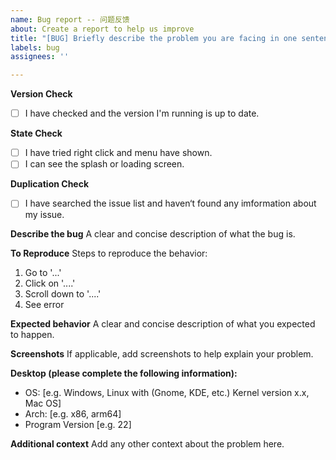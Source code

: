 ```yaml
---
name: Bug report -- 问题反馈
about: Create a report to help us improve
title: "[BUG] Briefly describe the problem you are facing in one sentence."
labels: bug
assignees: ''

---
```


<!-- Welcome to BingGPT Community! Both English and Chinese are welcomed, Please fill the blanks. -->
<!-- Please note that this program is unstable until version 1.0. The problem you are encountering may have already been fixed in the latest version. Please make sure you have updated to the latest version. -->
<!-- Issues disobey the rules will be closed immediately. -->

<!-- 欢迎参与 BingGPT 社区！使用中英文提问均可，请填写如下内容 -->
<!-- 请注意，本程序直至1.0前都不稳定，您遇到的问题很可能已经在最新版修复，请确认你已经更新到了最新版本 -->
<!-- 任何违反规则的Issue都会被立刻关闭 -->

<!-- change [ ] to [x] if you have checked. -->
<!-- 若你已安装最新版本，请将 [ ] 换为 [x] 。 -->

**Version Check**
- [ ] I have checked and the version I'm running is up to date.

<!-- Please check your current state, 
can you perform right click and shows the menu or not?
can you see the splash screen(or the loading screen if you click the checkbox on the splash screen)? -->
<!-- 请检查你是否可以正常显示右键菜单，以及是否可以正常看到屏幕中有显示加载或首页的内容 -->

**State Check**
- [ ] I have tried right click and menu have shown.
- [ ] I can see the splash or loading screen.

<!-- Finally, please check that your problem haven't issued by other person. Please note that our community welcomes both Chinese and English so you may have to check it twice. -->
<!-- 最后，请检查您的问题是否已被别人提过了，您可以通过搜索功能来确定。请注意，本社区中英双语，请查找两种语言。 -->

**Duplication Check**
- [ ] I have searched the issue list and haven‘t found any imformation about my issue.

<!-- 请注意：如果您处在中国大陆境内，请确保您的VPN处于开启状态，并且提交问题前请检查您的网络是否畅通。 -->

**Describe the bug**
A clear and concise description of what the bug is.

**To Reproduce**
Steps to reproduce the behavior:
1. Go to '...'
2. Click on '....'
3. Scroll down to '....'
4. See error

**Expected behavior**
A clear and concise description of what you expected to happen.

**Screenshots**
If applicable, add screenshots to help explain your problem.

**Desktop (please complete the following information):**
 - OS: [e.g. Windows, Linux with (Gnome, KDE, etc.) Kernel version x.x, Mac OS]
 - Arch: [e.g. x86, arm64]
 - Program Version [e.g. 22]

**Additional context**
Add any other context about the problem here.
